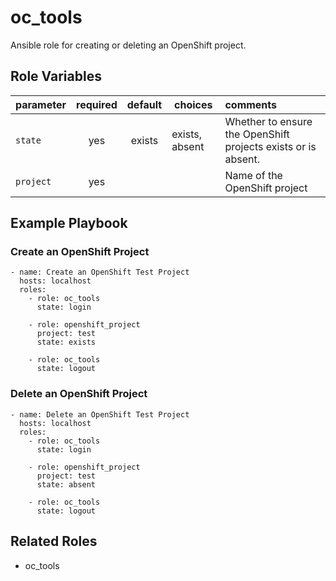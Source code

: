 # oc_tools

Ansible role for creating or deleting an OpenShift project.

## Role Variables

| parameter      | required | default | choices        | comments 
| -------------- |:--------:|:-------:| -------------- |:-------- 
| `state`        | yes      | exists  | exists, absent | Whether to ensure the OpenShift projects exists or is absent.
| `project`      | yes      |         |                | Name of the OpenShift project
                                   
## Example Playbook

### Create an OpenShift Project

```
- name: Create an OpenShift Test Project
  hosts: localhost
  roles:
    - role: oc_tools
      state: login

    - role: openshift_project
      project: test
      state: exists

    - role: oc_tools
      state: logout
```

### Delete an OpenShift Project

```
- name: Delete an OpenShift Test Project
  hosts: localhost
  roles:
    - role: oc_tools
      state: login

    - role: openshift_project
      project: test
      state: absent

    - role: oc_tools
      state: logout
```

## Related Roles

* oc_tools
